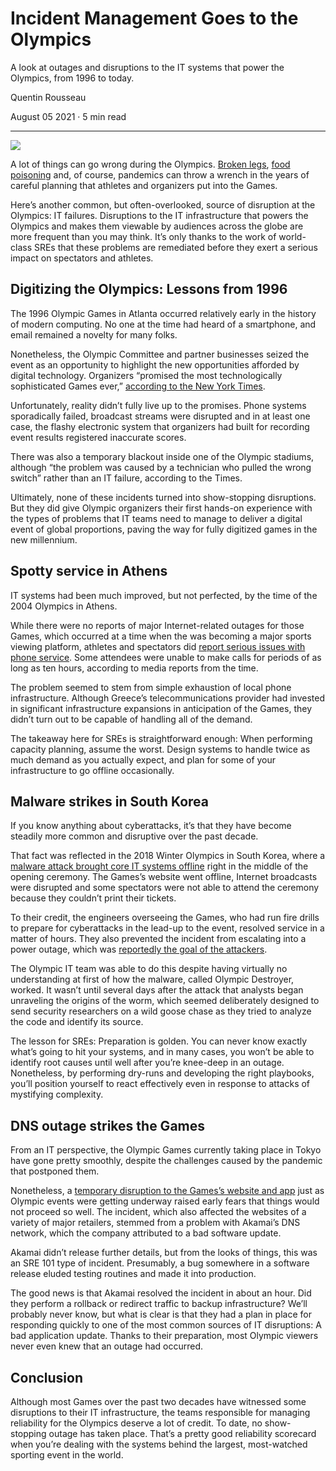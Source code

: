 # Incident Management Goes to the Olympics

A look at outages and disruptions to the IT systems that power the Olympics, from 1996 to today.

Quentin Rousseau

August 05 2021 · 5 min read

* * *

![](https://rootly.io/rails/active_storage/blobs/redirect/eyJfcmFpbHMiOnsibWVzc2FnZSI6IkJBaHBBdWtPIiwiZXhwIjpudWxsLCJwdXIiOiJibG9iX2lkIn19--918010be537329a1f4a366b8bda030dc0f866f4c/2020-04-03-media-thumbnail.jpeg)

A lot of things can go wrong during the Olympics. [Broken legs](https://www.usatoday.com/story/sports/columnist/nancy-armour/2021/07/24/french-gymnast-samir-ait-said-broke-leg-rio-olympics-power/8080783002/), [food poisoning](https://www.neogen.com/neocenter/blog/foodborne-illness-spreads-at-site-of-winter-olympics/) and, of course, pandemics can throw a wrench in the years of careful planning that athletes and organizers put into the Games.

Here’s another common, but often-overlooked, source of disruption at the Olympics: IT failures. Disruptions to the IT infrastructure that powers the Olympics and makes them viewable by audiences across the globe are more frequent than you may think. It’s only thanks to the work of world-class SREs that these problems are remediated before they exert a serious impact on spectators and athletes.

## Digitizing the Olympics: Lessons from 1996

The 1996 Olympic Games in Atlanta occurred relatively early in the history of modern computing. No one at the time had heard of a smartphone, and email remained a novelty for many folks.

Nonetheless, the Olympic Committee and partner businesses seized the event as an opportunity to highlight the new opportunities afforded by digital technology. Organizers “promised the most technologically sophisticated Games ever,” [according to the New York Times](https://www.nytimes.com/1996/07/22/business/olympics-stung-by-technology-s-false-starts.html).

Unfortunately, reality didn’t fully live up to the promises. Phone systems sporadically failed, broadcast streams were disrupted and in at least one case, the flashy electronic system that organizers had built for recording event results registered inaccurate scores.

There was also a temporary blackout inside one of the Olympic stadiums, although “the problem was caused by a technician who pulled the wrong switch” rather than an IT failure, according to the Times.

Ultimately, none of these incidents turned into show-stopping disruptions. But they did give Olympic organizers their first hands-on experience with the types of problems that IT teams need to manage to deliver a digital event of global proportions, paving the way for fully digitized games in the new millennium.

## Spotty service in Athens

IT systems had been much improved, but not perfected, by the time of the 2004 Olympics in Athens.

While there were no reports of major Internet-related outages for those Games, which occurred at a time when the was becoming a major sports viewing platform, athletes and spectators did [report serious issues with phone service](https://siouxcityjournal.com/sports/olympics/as-thousands-arrive-athens-wrestles-to-avoid-phone-outages-communications-blackouts/article_3df2fecb-3ca8-5129-b5e3-245c0fdbf173.html). Some attendees were unable to make calls for periods of as long as ten hours, according to media reports from the time.

The problem seemed to stem from simple exhaustion of local phone infrastructure. Although Greece’s telecommunications provider had invested in significant infrastructure expansions in anticipation of the Games, they didn’t turn out to be capable of handling all of the demand.

The takeaway here for SREs is straightforward enough: When performing capacity planning, assume the worst. Design systems to handle twice as much demand as you actually expect, and plan for some of your infrastructure to go offline occasionally.

## Malware strikes in South Korea

If you know anything about cyberattacks, it’s that they have become steadily more common and disruptive over the past decade.

That fact was reflected in the 2018 Winter Olympics in South Korea, where a [malware attack brought core IT systems offline](https://www.wired.com/story/untold-story-2018-olympics-destroyer-cyberattack/) right in the middle of the opening ceremony. The Games’s website went offline, Internet broadcasts were disrupted and some spectators were not able to attend the ceremony because they couldn’t print their tickets.

To their credit, the engineers overseeing the Games, who had run fire drills to prepare for cyberattacks in the lead-up to the event, resolved service in a matter of hours. They also prevented the incident from escalating into a power outage, which was [reportedly the goal of the attackers](https://www.nytimes.com/2018/02/12/technology/winter-olympic-games-hack.html).

The Olympic IT team was able to do this despite having virtually no understanding at first of how the malware, called Olympic Destroyer, worked. It wasn’t until several days after the attack that analysts began unraveling the origins of the worm, which seemed deliberately designed to send security researchers on a wild goose chase as they tried to analyze the code and identify its source.

The lesson for SREs: Preparation is golden. You can never know exactly what’s going to hit your systems, and in many cases, you won’t be able to identify root causes until well after you’re knee-deep in an outage. Nonetheless, by performing dry-runs and developing the right playbooks, you’ll position yourself to react effectively even in response to attacks of mystifying complexity.

## DNS outage strikes the Games

From an IT perspective, the Olympic Games currently taking place in Tokyo have gone pretty smoothly, despite the challenges caused by the pandemic that postponed them.

Nonetheless, a [temporary disruption to the Games’s website and app](https://www.nbcnewyork.com/news/widespread-outage-disrupts-major-retail-financial-travel-websites-worldwide/3168859/) just as Olympic events were getting underway raised early fears that things would not proceed so well. The incident, which also affected the websites of a variety of major retailers, stemmed from a problem with Akamai’s DNS network, which the company attributed to a bad software update.

Akamai didn’t release further details, but from the looks of things, this was an SRE 101 type of incident. Presumably, a bug somewhere in a software release eluded testing routines and made it into production.

The good news is that Akamai resolved the incident in about an hour. Did they perform a rollback or redirect traffic to backup infrastructure? We’ll probably never know, but what is clear is that they had a plan in place for responding quickly to one of the most common sources of IT disruptions: A bad application update. Thanks to their preparation, most Olympic viewers never even knew that an outage had occurred.

## Conclusion

Although most Games over the past two decades have witnessed some disruptions to their IT infrastructure, the teams responsible for managing reliability for the Olympics deserve a lot of credit. To date, no show-stopping outage has taken place. That’s a pretty good reliability scorecard when you’re dealing with the systems behind the largest, most-watched sporting event in the world.
